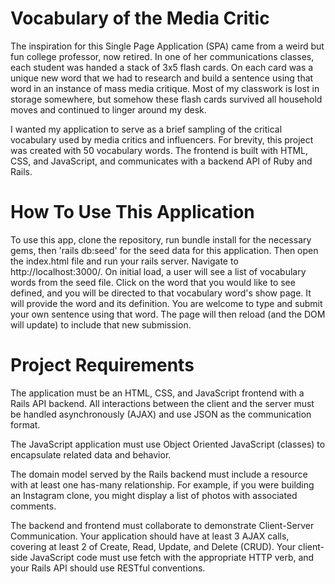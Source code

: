# Vocabulary of the Media Critic

The inspiration for this Single Page Application (SPA) came from a weird but fun college professor, now retired. In one of her communications classes, each student was handed a stack of 3x5 flash cards. On each card was a unique new word that we had to research and build a sentence using that word in an instance of mass media critique. Most of my classwork is lost in storage somewhere, but somehow these flash cards survived all household moves and continued to linger around my desk.

I wanted my application to serve as a brief sampling of the critical vocabulary used by media critics and influencers. For brevity, this project was created with 50 vocabulary words. The frontend is built with HTML, CSS, and JavaScript, and communicates with a backend API of Ruby and Rails.

# How To Use This Application

To use this app, clone the repository, run bundle install for the necessary gems, then 'rails db:seed' for the seed data for this application. Then open the index.html file and run your rails server. Navigate to http://localhost:3000/. On initial load, a user will see a list of vocabulary words from the seed file. Click on the word that you would like to see defined, and you will be directed to that vocabulary word's show page. It will provide the word and its definition. You are welcome to type and submit your own sentence using that word. The page will then reload (and the DOM will update) to include that new submission.

# Project Requirements

The application must be an HTML, CSS, and JavaScript frontend with a Rails API backend. All interactions between the client and the server must be handled asynchronously (AJAX) and use JSON as the communication format.

The JavaScript application must use Object Oriented JavaScript (classes) to encapsulate related data and behavior.

The domain model served by the Rails backend must include a resource with at least one has-many relationship. For example, if you were building an Instagram clone, you might display a list of photos with associated comments.

The backend and frontend must collaborate to demonstrate Client-Server Communication. Your application should have at least 3 AJAX calls, covering at least 2 of Create, Read, Update, and Delete (CRUD). Your client-side JavaScript code must use fetch with the appropriate HTTP verb, and your Rails API should use RESTful conventions.
